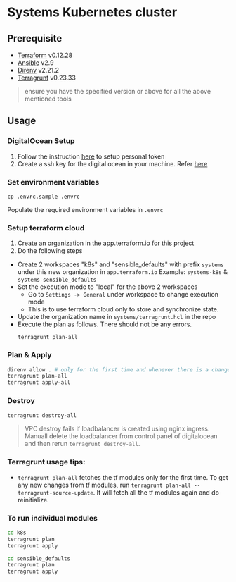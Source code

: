 # Systems Kubernetes cluster

## Prerequisite

- [Terraform](https://terraform.io/) v0.12.28
- [Ansible](https://www.ansible.com/) v2.9
- [Direnv](https://github.com/direnv/direnv) v2.21.2
- [Terragrunt](https://terragrunt.gruntwork.io/docs/getting-started/install) v0.23.33

> ensure you have the specified version or above for all the above mentioned tools

## Usage

### DigitalOcean Setup

1. Follow the instruction [here](https://www.digitalocean.com/docs/api/create-personal-access-token/) to setup personal token
2. Create a ssh key for the digital ocean in your machine. Refer [here](https://www.digitalocean.com/docs/droplets/how-to/add-ssh-keys/create-with-openssh/)


### Set environment variables
```
cp .envrc.sample .envrc
```
Populate the required environment variables in `.envrc`

### Setup terraform cloud

1. Create an organization in the app.terraform.io for this project
2. Do the following steps
- Create 2 workspaces "k8s" and "sensible_defaults" with prefix `systems` under this new organization in `app.terraform.io` 
Example: `systems-k8s` & `systems-sensible_defaults`
- Set the execution mode to "local" for the above 2 workspaces
    - Go to `Settings -> General` under workspace to change execution mode
    - This is to use terraform cloud only to store and synchronize state.
- Update the organization name in `systems/terragrunt.hcl` in the repo
- Execute the plan as follows. There should not be any errors.
  ```shell
  terragrunt plan-all
  ```

### Plan & Apply
```sh
direnv allow . # only for the first time and whenever there is a change in .envrc
terragrunt plan-all
terragrunt apply-all
```

### Destroy
```sh
terragrunt destroy-all
```

> VPC destroy fails if loadbalancer is created using nginx ingress. Manuall delete the loadbalancer from control panel of digitalocean and then rerun `terragrunt destroy-all`.

### Terragrunt usage tips:
- `terragrunt plan-all` fetches the tf modules only for the first time. To get any new changes from tf modules, run `terragrunt plan-all --terragrunt-source-update`. It will fetch all the tf modules again and do reinitialize.

### To run individual modules
```sh
cd k8s
terragrunt plan
terragrunt apply

cd sensible_defaults
terragrunt plan
terragrunt apply
```
